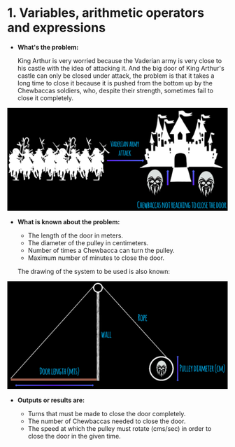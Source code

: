 # 1. Variables, arithmetic operators and expressions

- **What's the problem:**

    King Arthur is very worried because the Vaderian army is very close to his castle with the idea of attacking it. And the big door of King Arthur's castle can only be closed under attack, the problem is that it takes a long time to close it because it is pushed from the bottom up by the Chewbaccas soldiers, who, despite their strength, sometimes fail to close it completely.
    
![problem](media/Problem.png)

- **What is known about the problem:**

    - The length of the door in meters.
    - The diameter of the pulley in centimeters.
    - Number of times a Chewbacca can turn the pulley.
    - Maximum number of minutes to close the door.

   The drawing of the system to be used is also known:

![Figure](media/Figure.png)

- **Outputs or results are:**

    - Turns that must be made to close the door completely.
    - The number of Chewbaccas needed to close the door.
    - The speed at which the pulley must rotate (cms/sec) in order to close the door in the given time.



